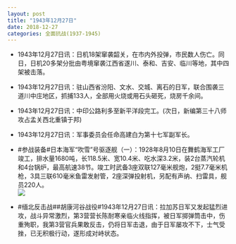```yaml
---
layout: post
title: "1943年12月27日"
date: 2018-12-27
categories: 全面抗战(1937-1945)
---
```


<meta name="referrer" content="no-referrer" />

- 1943年12月27日讯：日机18架窜袭韶关，在市内外投弹，市民数人伤亡。同日，日机20多架分批由粤境窜袭江西省遂川、泰和、吉安、临川等地，其中四架被击落。 

- 1943年12月27日讯：驻山西省汾阳、文水、交城、离石的日军，联合围袭三道川中庄地区，抓捕133人，全部用火烧或用石头砸死，烧房千余间。 

- 1943年12月27日讯：中印公路利多至新平洋段完工。(次日，新编第三十八师攻占孟关西北重镇于邦) 

- 1943年12月27日讯：军事委员会任命高建白为第十七军副军长。 

- #参战装备#日本海军“吹雪”号驱逐舰（一）：1928年8月10日在舞鹤海军工厂竣工，排水量1680吨，长118.5米、宽10.4米、吃水深3.2米，装2台蒸汽轮机和4台锅炉，最高航速38节。竣工时武备3座双联127毫米舰炮，2挺7.7毫米机枪，3具三联610毫米鱼雷发射管，2座深弹投射机，另配有声纳、扫雷具，舰员220人。 <br/><img src="https://wx4.sinaimg.cn/large/aca367d8ly1fyl2o5pwr1j20dc0gvdiv.jpg" />

- #缅北反击战##胡康河谷战役#1943年12月27日讯：拉加苏日军又发起猛烈进攻，战斗异常激烈，第3营营长陈耐寒亲临火线指挥，被日军掷弹筒击中，伤重殉职，我第3营官兵果敢反击，仍将日军击退，由于日军屡攻不下，士气受挫，已无积极行动，遂形成对峙状态。 

